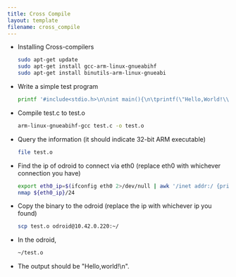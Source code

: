 ```yaml
---
title: Cross Compile 
layout: template
filename: cross_compile
--- 
```


 - Installing Cross-compilers

   ```bash
   sudo apt-get update
   sudo apt-get install gcc-arm-linux-gnueabihf
   sudo apt-get install binutils-arm-linux-gnueabi
   ```

 - Write a simple test program

   ```bash
   printf '#include<stdio.h>\n\nint main(){\n\tprintf(\"Hello,World!\\n\");\n\treturn 0;\n}' > test.c
   ```

 - Compile test.c to test.o

   ```bash
   arm-linux-gnueabihf-gcc test.c -o test.o
   ```

 - Query the information (it should indicate 32-bit ARM executable)

   ```bash
   file test.o 
   ```

 - Find the ip of odroid to connect via eth0 (replace eth0 with whichever connection you have)

   ```bash
   export eth0_ip=$(ifconfig eth0 2>/dev/null | awk '/inet addr:/ {print $2}' | sed 's/addr://')
   nmap ${eth0_ip}/24
   ```

 - Copy the binary to the odroid (replace the ip with whichever ip you found)

   ```bash
   scp test.o odroid@10.42.0.220:~/
   ```

 - In the odroid,

   ```bash
   ~/test.o
   ```

 - The output should be "Hello,world!\n".
